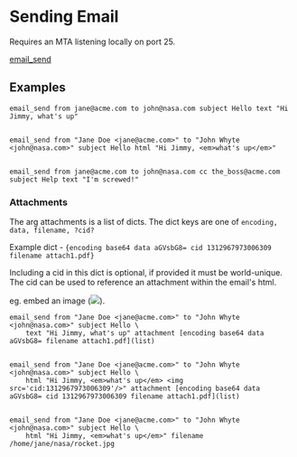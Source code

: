  # Sending Email
Requires an MTA listening locally on port 25. 

[email_send](procs/email_send.md)

## Examples

	
	email_send from jane@acme.com to john@nasa.com subject Hello text "Hi Jimmy, what's up"
	
	
	email_send from "Jane Doe <jane@acme.com>" to "John Whyte <john@nasa.com>" subject Hello html "Hi Jimmy, <em>what's up</em>"
	
	
	email_send from jane@acme.com to john@nasa.com cc the_boss@acme.com subject Help text "I'm screwed!"
	

### Attachments
The arg attachments is a list of dicts.
The dict keys are one of `encoding, data, filename, ?cid?`

Example dict - `{encoding base64 data aGVsbG8= cid 1312967973006309 filename attach1.pdf}`

Including a cid in this dict is optional, if provided it must be world-unique.
The cid can be used to reference an attachment within the email's html.

eg. embed an image (<img src="cid:1312967973006309"/>).



	
	email_send from "Jane Doe <jane@acme.com>" to "John Whyte <john@nasa.com>" subject Hello \
	    text "Hi Jimmy, what's up" attachment [encoding base64 data aGVsbG8= filename attach1.pdf](list)
	
	
	email_send from "Jane Doe <jane@acme.com>" to "John Whyte <john@nasa.com>" subject Hello \
	    html "Hi Jimmy, <em>what's up</em> <img src='cid:1312967973006309'/>" attachment [encoding base64 data aGVsbG8= cid 1312967973006309 filename attach1.pdf](list)
	
	
	email_send from "Jane Doe <jane@acme.com>" to "John Whyte <john@nasa.com>" subject Hello \
	    html "Hi Jimmy, <em>what's up</em>" filename /home/jane/nasa/rocket.jpg
	

